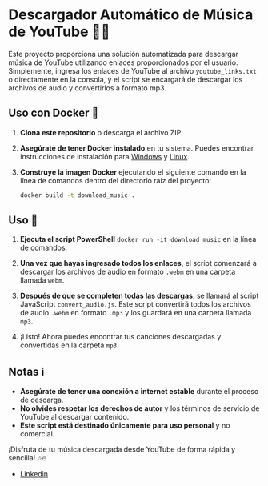 # Descargador Automático de Música de YouTube 🎵🚀

Este proyecto proporciona una solución automatizada para descargar música de YouTube utilizando enlaces proporcionados por el usuario. Simplemente, ingresa los enlaces de YouTube al archivo `youtube_links.txt` o directamente en la consola, y el script se encargará de descargar los archivos de audio y convertirlos a formato mp3.

## Uso con Docker 🐳

1. **Clona este repositorio** o descarga el archivo ZIP.

2. **Asegúrate de tener Docker instalado** en tu sistema. Puedes encontrar instrucciones de instalación para [Windows](https://docs.docker.com/desktop/install/) y [Linux](https://docs.docker.com/engine/install/).

3. **Construye la imagen Docker** ejecutando el siguiente comando en la línea de comandos dentro del directorio raíz del proyecto:

   ```bash
   docker build -t download_music .


## Uso 🚀


1. **Ejecuta el script PowerShell** `docker run -it download_music` en la línea de comandos:


2. **Una vez que hayas ingresado todos los enlaces**, el script comenzará a descargar los archivos de audio en formato `.webm` en una carpeta llamada `webm`.

3. **Después de que se completen todas las descargas**, se llamará al script JavaScript `convert_audio.js`. Este script convertirá todos los archivos de audio `.webm` en formato `.mp3` y los guardará en una carpeta llamada `mp3`.

4. ¡Listo! Ahora puedes encontrar tus canciones descargadas y convertidas en la carpeta `mp3`.

## Notas ℹ️

- **Asegúrate de tener una conexión a internet estable** durante el proceso de descarga.
- **No olvides respetar los derechos de autor** y los términos de servicio de YouTube al descargar contenido.
- **Este script está destinado únicamente para uso personal** y no comercial.

¡Disfruta de tu música descargada desde YouTube de forma rápida y sencilla! 🎶🔥

- [Linkedin](http://linkedin.com/in/franco-aranda-054a911b6)
